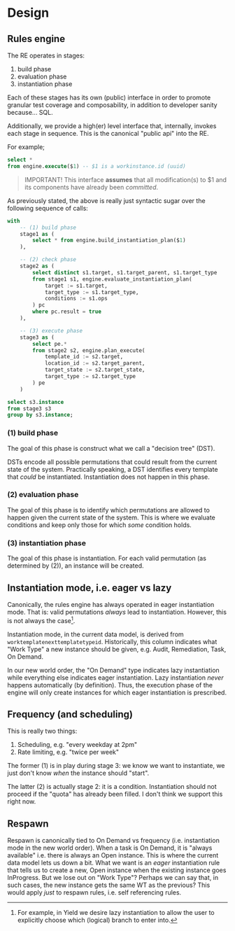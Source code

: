 # Design

## Rules engine

The RE operates in stages:

1. build phase
2. evaluation phase
3. instantiation phase

Each of these stages has its own (public) interface in order to promote granular
test coverage and composability, in addition to developer sanity because... SQL.

Additionally, we provide a high(er) level interface that, internally, invokes
each stage in sequence. This is the canonical "public api" into the RE.

For example;

```sql
select *
from engine.execute($1) -- $1 is a workinstance.id (uuid)
```

> IMPORTANT!
> This interface **assumes** that all modification(s) to $1 and its components
> have already been _committed_.

As previously stated, the above is really just syntactic sugar over the
following sequence of calls:

```sql
with
    -- (1) build phase
    stage1 as (
        select * from engine.build_instantiation_plan($1)
    ),

    -- (2) check phase
    stage2 as (
        select distinct s1.target, s1.target_parent, s1.target_type
        from stage1 s1, engine.evaluate_instantiation_plan(
            target := s1.target,
            target_type := s1.target_type,
            conditions := s1.ops
        ) pc
        where pc.result = true
    ),

    -- (3) execute phase
    stage3 as (
        select pe.*
        from stage2 s2, engine.plan_execute(
            template_id := s2.target,
            location_id := s2.target_parent,
            target_state := s2.target_state,
            target_type := s2.target_type
        ) pe
    )

select s3.instance
from stage3 s3
group by s3.instance;
```

### (1) build phase

The goal of this phase is construct what we call a "decision tree" (DST).

DSTs encode all possible permutations that could result from the current state
of the system. Practically speaking, a DST identifies every template that
_could_ be instantiated. Instantiation does not happen in this phase.

### (2) evaluation phase

The goal of this phase is to identify which permutations are allowed to happen
given the current state of the system. This is where we evaluate conditions and
keep only those for which _some_ condition holds.

### (3) instantiation phase

The goal of this phase is instantiation. For each valid permutation (as
determined by (2)), an instance will be created.

## Instantiation mode, i.e. eager vs lazy

Canonically, the rules engine has always operated in eager instantiation mode.
That is: valid permutations _always_ lead to instantiation. However, this is not
always the case[^1].

Instantiation mode, in the current data model, is derived from
`worktemplatenexttemplatetypeid`. Historically, this column indicates what "Work
Type" a new instance should be given, e.g. Audit, Remediation, Task, On Demand.

In our new world order, the "On Demand" type indicates lazy instantiation while
everything else indicates eager instantiation. Lazy instantiation _never_
happens automatically (by definition). Thus, the execution phase of the engine
will only create instances for which eager instantiation is prescribed.

## Frequency (and scheduling)

This is really two things:

1. Scheduling, e.g. "every weekday at 2pm"
2. Rate limiting, e.g. "twice per week"

The former (1) is in play during stage 3: we know we want to instantiate, we
just don't know _when_ the instance should "start".

The latter (2) is actually stage 2: it is a condition. Instantiation should not
proceed if the "quota" has already been filled. I don't think we support this
right now.

## Respawn

Respawn is canonically tied to On Demand vs frequency (i.e. instantiation mode
in the new world order). When a task is On Demand, it is "always available" i.e.
there is always an Open instance. This is where the current data model lets us
down a bit. What we want is an _eager_ instantiation rule that tells us to create
a new, Open instance when the existing instance goes InProgress. But we lose out
on "Work Type"? Perhaps we can say that, in such cases, the new instance gets
the same WT as the previous? This would apply _just_ to respawn rules, i.e.
self referencing rules.

[^1]:
    For example, in Yield we desire lazy instantiation to allow the user to
    explicitly choose which (logical) branch to enter into.
